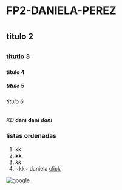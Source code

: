 # FP2-DANIELA-PEREZ <h1>
## titulo 2 <h2>
### titutlo 3 <h3>
#### titulo 4 <h4>
##### titulo 5 <h5>
###### titulo 6 <h6>


*XD* **dani** __dani__ __*dani*__ 

### listas ordenadas 
1. kk
2. **kk**
3. *kk* 
4. ~kk~
daniela [click](http://aulavirtual.itq.edu.ec/)

![google](https://androidayuda.com/app/uploads-androidayuda.com/2016/10/Google-Logo.jpg)

